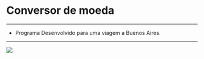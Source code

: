 Conversor de moeda
===============================================

--------------------

- Programa Desenvolvido para uma viagem a Buenos Aires.

--------------------

![](https://github.com/jacksonn455/conversor_app/edit/master/conversor.png)

